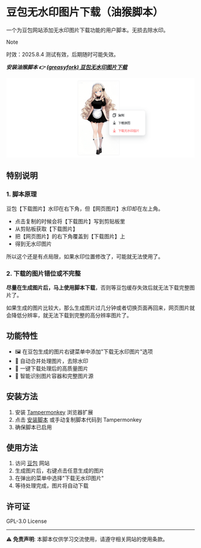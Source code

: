 
# 豆包无水印图片下载（油猴脚本）

一个为豆包网站添加无水印图片下载功能的用户脚本。无损去除水印。

> [!NOTE]
>
> 时效：2025.8.4 测试有效，后期随时可能失效。
>
> ***安装油猴脚本 👉 [(greasyfork) 豆包无水印图片下载](https://greasyfork.org/en/scripts/544607-%E8%B1%86%E5%8C%85%E6%97%A0%E6%B0%B4%E5%8D%B0%E5%9B%BE%E7%89%87%E4%B8%8B%E8%BD%BD)***

![image](./assets/image.png)

## 特别说明

### 1. 脚本原理

豆包【下载图片】水印在右下角，但【网页图片】水印却在左上角。

- 点击复制的时候会将【下载图片】写到剪贴板里
- 从剪贴板获取【下载图片】
- 把【网页图片】的右下角覆盖到【下载图片】上
- 得到无水印图片

所以这个还是有点局限，如果水印位置修改了，可能就无法使用了。

### 2. 下载的图片错位或不完整

**尽量在生成图片后，马上使用脚本下载**，否则等豆包缓存失效后就无法下载完整图片了。

如果生成的图片比较大，那么生成图片过几分钟或者切换页面再回来，网页图片就会降低分辨率，就无法下载到完整的高分辨率图片了。

## 功能特性

- 🖼️ 在豆包生成的图片右键菜单中添加"下载无水印图片"选项
- 🔄 自动合并处理图片，去除水印
- 💾 一键下载处理后的高质量图片
- 🎯 智能识别图片容器和完整图片源

## 安装方法

1. 安装 [Tampermonkey](https://www.tampermonkey.net/) 浏览器扩展
2. 点击 [安装脚本](https://greasyfork.org/en/scripts/544607-%E8%B1%86%E5%8C%85%E6%97%A0%E6%B0%B4%E5%8D%B0%E5%9B%BE%E7%89%87%E4%B8%8B%E8%BD%BD) 或手动复制脚本代码到 Tampermonkey
3. 确保脚本已启用

## 使用方法

1. 访问 [豆包](https://www.doubao.com/) 网站
2. 生成图片后，右键点击任意生成的图片
3. 在弹出的菜单中选择"下载无水印图片"
4. 等待处理完成，图片将自动下载

## 许可证

GPL-3.0 License

---

⚠️ **免责声明**: 本脚本仅供学习交流使用，请遵守相关网站的使用条款。
